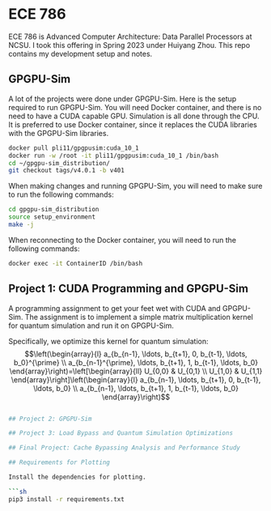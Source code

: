 # ECE 786

ECE 786 is Advanced Computer Architecture: Data Parallel Processors at NCSU. I took this offering in Spring 2023 under Huiyang Zhou. This repo contains my development setup and notes.

## GPGPU-Sim

A lot of the projects were done under GPGPU-Sim. Here is the setup required to run GPGPU-Sim. You will need Docker container, and there is no need to have a CUDA capable GPU. Simulation is all done through the CPU. It is preferred to use Docker container, since it replaces the CUDA libraries with the GPGPU-Sim libraries.

```sh
docker pull pli11/gpgpusim:cuda_10_1
docker run -w /root -it pli11/gpgpusim:cuda_10_1 /bin/bash
cd ~/gpgpu-sim_distribution/
git checkout tags/v4.0.1 -b v401
```

When making changes and running GPGPU-Sim, you will need to make sure to run the following commands:

```sh
cd gpgpu-sim_distribution
source setup_environment
make -j
```

When reconnecting to the Docker container, you will need to run the following commands:

```sh
docker exec -it ContainerID /bin/bash
```

## Project 1: CUDA Programming and GPGPU-Sim

A programming assignment to get your feet wet with CUDA and GPGPU-Sim. The assignment is to implement a simple matrix multiplication kernel for quantum simulation and run it on GPGPU-Sim.

Specifically, we optimize this kernel for quantum simulation:
$$\left(\begin{array}{l}
a_{b_{n-1}, \ldots, b_{t+1}, 0, b_{t-1}, \ldots, b_0}^{\prime} \\
a_{b_{n-1}^{\prime}, \ldots, b_{t+1}, 1, b_{t-1}, \ldots, b_0}
\end{array}\right)=\left[\begin{array}{ll}
U_{0,0} & U_{0,1} \\
U_{1,0} & U_{1,1}
\end{array}\right]\left(\begin{array}{l}
a_{b_{n-1}, \ldots, b_{t+1}, 0, b_{t-1}, \ldots, b_0} \\
a_{b_{n-1}, \ldots, b_{t+1}, 1, b_{t-1}, \ldots, b_0}
\end{array}\right)$$

```sh

## Project 2: GPGPU-Sim

## Project 3: Load Bypass and Quantum Simulation Optimizations

## Final Project: Cache Bypassing Analysis and Performance Study

## Requirements for Plotting

Install the dependencies for plotting.

```sh
pip3 install -r requirements.txt
```

